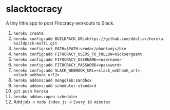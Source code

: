 slacktocracy
============

A tiny little app to post Fitocracy workouts to Slack.

1. `heroku create`
2. `heroku config:add BUILDPACK_URL=https://github.com/ddollar/heroku-buildpack-multi.git`
3. `heroku config:set PATH=$PATH:vendor/phantomjs/bin`
4. `heroku config:add FITOCRACY_USERS_TO_FOLLOW=nicksergeant`
5. `heroku config:add FITOCRACY_USERNAME=<username>`
6. `heroku config:add FITOCRACY_PASSWORD=<password>`
7. `heroku config:add SLACK_WEBHOOK_URL=<slack_webhook_url>,<slack_webhook_url2>`
8. `heroku addons:add mongolab:sandbox`
9. `heroku addons:add scheduler:standard`
10. `git push heroku`
11. `heroku addons:open scheduler`
12. Add job -> `node index.js` -> `Every 10 minutes`
